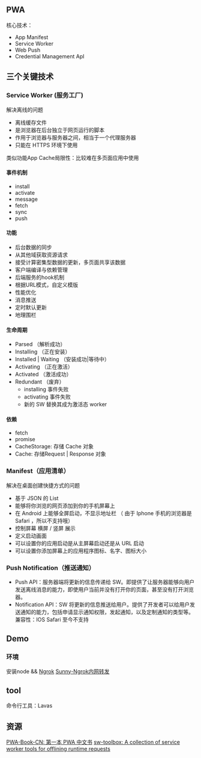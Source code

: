 ## PWA

核心技术：
* App Manifest
* Service Worker
* Web Push
* Credential Management ApI


## 三个关键技术

### Service Worker (服务工厂)

解决离线的问题

* 离线缓存文件
* 是浏览器在后台独立于网页运行的脚本
* 作用于浏览器与服务器之间，相当于一个代理服务器
* 只能在 HTTPS 环境下使用

类似功能App Cache局限性：比较难在多页面应用中使用

#### 事件机制

* install
* activate
* message
* fetch
* sync
* push

#### 功能

* 后台数据的同步
* 从其他域获取资源请求
* 接受计算密集型数据的更新，多页面共享该数据
* 客户端编译与依赖管理
* 后端服务的hook机制
* 根据URL模式，自定义模版
* 性能优化
* 消息推送
* 定时默认更新
* 地理围栏

#### 生命周期

* Parsed （解析成功）
* Installing （正在安装）
* Installed | Waiting （安装成功|等待中）
* Activating （正在激活）
* Activated （激活成功）
* Redundant （废弃）
	* installing 事件失败
	* activating 事件失败
	* 新的 SW 替换其成为激活态 worker 

#### 依赖

* fetch
* promise
* CacheStorage: 存储 Cache 对象
* Cache: 存储Request | Response 对象

### Manifest（应用清单）

解决在桌面创建快捷方式的问题

* 基于 JSON 的 List
* 能够将你浏览的网页添加到你的手机屏幕上
* 在 Android 上能够全屏启动，不显示地址栏 （ 由于 Iphone 手机的浏览器是 Safari ，所以不支持哦）
* 控制屏幕 横屏 / 竖屏 展示
* 定义启动画面
* 可以设置你的应用启动是从主屏幕启动还是从 URL 启动
* 可以设置你添加屏幕上的应用程序图标、名字、图标大小


### Push Notification（推送通知）

* Push API：服务器端将更新的信息传递给 SW。即提供了让服务器能够向用户发送离线消息的能力，即使用户当前并没有打开你的页面，甚至没有打开浏览器。
* Notification API：SW 将更新的信息推送给用户。提供了开发者可以给用户发送通知的能力，包括申请显示通知权限，发起通知，以及定制通知的类型等。兼容性：IOS Safari 至今不支持


## Demo

### 环境

安装node && [Ngrok](https://blog.csdn.net/tomcat_2014/article/details/68944066)
[Sunny-Ngrok内网转发](https://www.ngrok.cc/)


## tool

命令行工具：Lavas

## 资源

[PWA-Book-CN: 第一本 PWA 中文书](https://github.com/SangKa/PWA-Book-CN)
[sw-toolbox: A collection of service worker tools for offlining runtime requests](https://github.com/GoogleChromeLabs/sw-toolbox)


































